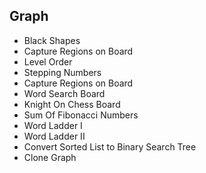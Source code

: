 ## Graph

- Black Shapes
- Capture Regions on Board
- Level Order
- Stepping Numbers
- Capture Regions on Board
- Word Search Board
- Knight On Chess Board
- Sum Of Fibonacci Numbers
- Word Ladder I
- Word Ladder II
- Convert Sorted List to Binary Search Tree
- Clone Graph